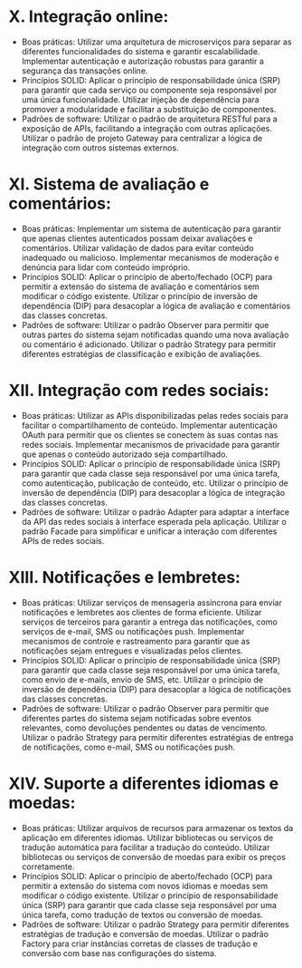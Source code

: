 # X. Integração online:
- Boas práticas: Utilizar uma arquitetura de microserviços para separar as diferentes funcionalidades do sistema e garantir escalabilidade. Implementar autenticação e autorização robustas para garantir a segurança das transações online.
- Princípios SOLID: Aplicar o princípio de responsabilidade única (SRP) para garantir que cada serviço ou componente seja responsável por uma única funcionalidade. Utilizar injeção de dependência para promover a modularidade e facilitar a substituição de componentes.
- Padrões de software: Utilizar o padrão de arquitetura RESTful para a exposição de APIs, facilitando a integração com outras aplicações. Utilizar o padrão de projeto Gateway para centralizar a lógica de integração com outros sistemas externos.

# XI. Sistema de avaliação e comentários:
- Boas práticas: Implementar um sistema de autenticação para garantir que apenas clientes autenticados possam deixar avaliações e comentários. Utilizar validação de dados para evitar conteúdo inadequado ou malicioso. Implementar mecanismos de moderação e denúncia para lidar com conteúdo impróprio.
- Princípios SOLID: Aplicar o princípio de aberto/fechado (OCP) para permitir a extensão do sistema de avaliação e comentários sem modificar o código existente. Utilizar o princípio de inversão de dependência (DIP) para desacoplar a lógica de avaliação e comentários das classes concretas.
- Padrões de software: Utilizar o padrão Observer para permitir que outras partes do sistema sejam notificadas quando uma nova avaliação ou comentário é adicionado. Utilizar o padrão Strategy para permitir diferentes estratégias de classificação e exibição de avaliações.

# XII. Integração com redes sociais:
- Boas práticas: Utilizar as APIs disponibilizadas pelas redes sociais para facilitar o compartilhamento de conteúdo. Implementar autenticação OAuth para permitir que os clientes se conectem às suas contas nas redes sociais. Implementar mecanismos de privacidade para garantir que apenas o conteúdo autorizado seja compartilhado.
- Princípios SOLID: Aplicar o princípio de responsabilidade única (SRP) para garantir que cada classe seja responsável por uma única tarefa, como autenticação, publicação de conteúdo, etc. Utilizar o princípio de inversão de dependência (DIP) para desacoplar a lógica de integração das classes concretas.
- Padrões de software: Utilizar o padrão Adapter para adaptar a interface da API das redes sociais à interface esperada pela aplicação. Utilizar o padrão Facade para simplificar e unificar a interação com diferentes APIs de redes sociais.

# XIII. Notificações e lembretes:
- Boas práticas: Utilizar serviços de mensageria assíncrona para enviar notificações e lembretes aos clientes de forma eficiente. Utilizar serviços de terceiros para garantir a entrega das notificações, como serviços de e-mail, SMS ou notificações push. Implementar mecanismos de controle e rastreamento para garantir que as notificações sejam entregues e visualizadas pelos clientes.
- Princípios SOLID: Aplicar o princípio de responsabilidade única (SRP) para garantir que cada classe seja responsável por uma única tarefa, como envio de e-mails, envio de SMS, etc. Utilizar o princípio de inversão de dependência (DIP) para desacoplar a lógica de notificações das classes concretas.
- Padrões de software: Utilizar o padrão Observer para permitir que diferentes partes do sistema sejam notificadas sobre eventos relevantes, como devoluções pendentes ou datas de vencimento. Utilizar o padrão Strategy para permitir diferentes estratégias de entrega de notificações, como e-mail, SMS ou notificações push.

# XIV. Suporte a diferentes idiomas e moedas:
- Boas práticas: Utilizar arquivos de recursos para armazenar os textos da aplicação em diferentes idiomas. Utilizar bibliotecas ou serviços de tradução automática para facilitar a tradução do conteúdo. Utilizar bibliotecas ou serviços de conversão de moedas para exibir os preços corretamente.
- Princípios SOLID: Aplicar o princípio de aberto/fechado (OCP) para permitir a extensão do sistema com novos idiomas e moedas sem modificar o código existente. Utilizar o princípio de responsabilidade única (SRP) para garantir que cada classe seja responsável por uma única tarefa, como tradução de textos ou conversão de moedas.
- Padrões de software: Utilizar o padrão Strategy para permitir diferentes estratégias de tradução e conversão de moedas. Utilizar o padrão Factory para criar instâncias corretas de classes de tradução e conversão com base nas configurações do sistema.